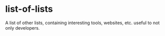 # list-of-lists
A list of other lists, containing interesting tools, websites, etc. useful to not only developers.

